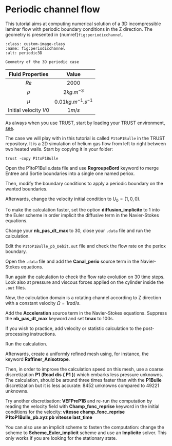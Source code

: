 # Periodic channel flow 

This tutorial aims at computing numerical solution of a 3D incompressible laminar flow with periodic boundary conditions in the Z direction. The geometry is presented in {numref}`fig:periodicchannel`.

```{figure} FIGURES/periodic3D.png
:class: custom-image-class
:name: fig:periodicchannel
:alt: periodic3D

Geometry of the 3D periodic case
```

| **Fluid Properties** | **Value** |
|:---------------:|:---------------:|
| $Re$ | 2000|
| $\rho$ | $2 kg.m^{-3}$|
| $\mu$ | $0.01 kg.m^{-1}.s^{-1}$|
| Initial velocity $V0$| $1m/s$|

As always when you use TRUST, start by loading your TRUST environment, [see](../index.rst).

The case we will play with in this tutorial is called `P1toP1Bulle` in the TRUST repository. It is a 2D simulation of helium gas flow from left to right between two heated walls. Start by copying it in your folder:
```
trust -copy P1toP1Bulle
```

Open the P1toP1Bulle.data file and use **RegroupeBord** keyword to merge Entree and Sortie boundaries into a single one named periox.

Then, modify the boundary conditions to apply a periodic boundary on the wanted boundaries.

Afterwards, change the velocity initial condition to $U_0=(1,0,0)$.

To make the calculation faster, set the option **diffusion\_implicite** to 1 into the Euler scheme in order implicit the diffusive term in the Navier-Stokes equations.

Change your **nb\_pas\_dt\_max** to 30, close your `.data` file and run the calculation.

Edit the `P1toP1Bulle_pb_Debit.out` file and check the flow rate on the periox boundary.

Open the `.data` file and add the **Canal\_perio** source term in the Navier-Stokes equations.

Run again the calculation to check the flow rate evolution on 30 time steps. Look also at pressure and viscous forces applied on the cylinder inside the `.out` files.

Now, the calculation domain is a rotating channel according to Z direction with a constant velocity $\Omega=1 rad/s$.

Add the **Acceleration** source term in the Navier-Stokes equations. Suppress the **nb\_pas\_dt\_max** keyword and set **tmax** to 100s.

If you wish to practice, add velocity or statistic calculation to the post-processing instructions.

Run the calculation.

Afterwards, create a uniformly refined mesh using, for instance, the keyword **Raffiner\_Anisotrope**.

Then, in order to improve the calculation speed on this mesh, use a coarse discretization **P1** (**Read dis { P1 }**) which embarks less pressure unknowns. 
The calculation, should be around three times faster than with the **P1Bulle** discretization but it is less accurate: 8452 unknowns compared to 49221 unknowns.

Try another discretisation: **VEFPreP1B** and re-run the computation by reading the velocity field with **Champ\_fonc\_reprise** keyword in the initial conditions for the velocity:
    **vitesse champ\_fonc\_reprise P1toP1Bulle\_pb.xyz pb vitesse last\_time**

You can also use an implicit scheme to fasten the computation: change the scheme to **Scheme\_Euler\_implicit** scheme and use an **Implicite** solver. This only works if you are looking for the stationary state.
